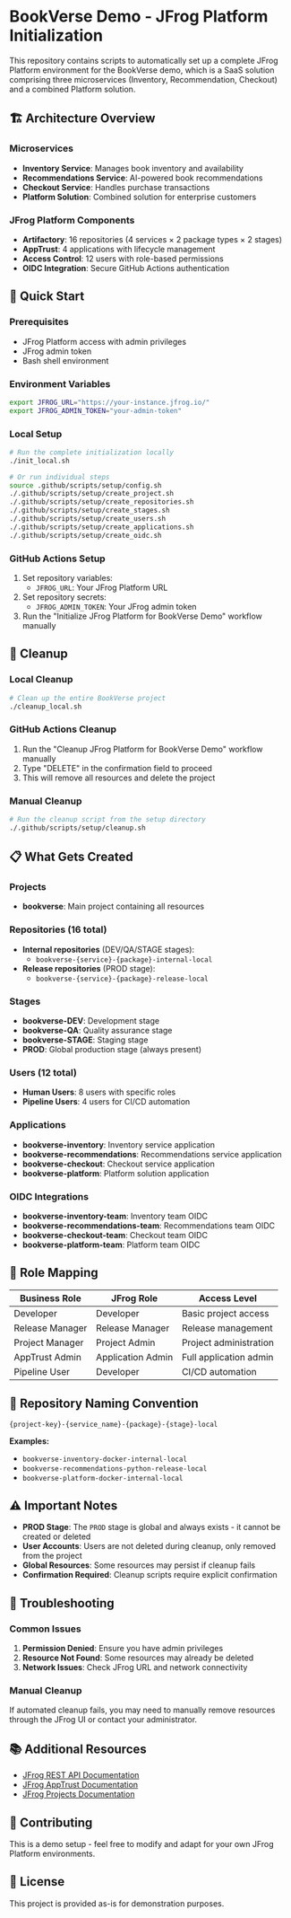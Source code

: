 # BookVerse Demo - JFrog Platform Initialization

This repository contains scripts to automatically set up a complete JFrog Platform environment for the BookVerse demo, which is a SaaS solution comprising three microservices (Inventory, Recommendation, Checkout) and a combined Platform solution.

## 🏗️ Architecture Overview

### Microservices
- **Inventory Service**: Manages book inventory and availability
- **Recommendations Service**: AI-powered book recommendations
- **Checkout Service**: Handles purchase transactions
- **Platform Solution**: Combined solution for enterprise customers

### JFrog Platform Components
- **Artifactory**: 16 repositories (4 services × 2 package types × 2 stages)
- **AppTrust**: 4 applications with lifecycle management
- **Access Control**: 12 users with role-based permissions
- **OIDC Integration**: Secure GitHub Actions authentication

## 🚀 Quick Start

### Prerequisites
- JFrog Platform access with admin privileges
- JFrog admin token
- Bash shell environment

### Environment Variables
```bash
export JFROG_URL="https://your-instance.jfrog.io/"
export JFROG_ADMIN_TOKEN="your-admin-token"
```

### Local Setup
```bash
# Run the complete initialization locally
./init_local.sh

# Or run individual steps
source .github/scripts/setup/config.sh
./.github/scripts/setup/create_project.sh
./.github/scripts/setup/create_repositories.sh
./.github/scripts/setup/create_stages.sh
./.github/scripts/setup/create_users.sh
./.github/scripts/setup/create_applications.sh
./.github/scripts/setup/create_oidc.sh
```

### GitHub Actions Setup
1. Set repository variables:
   - `JFROG_URL`: Your JFrog Platform URL
2. Set repository secrets:
   - `JFROG_ADMIN_TOKEN`: Your JFrog admin token
3. Run the "Initialize JFrog Platform for BookVerse Demo" workflow manually

## 🧹 Cleanup

### Local Cleanup
```bash
# Clean up the entire BookVerse project
./cleanup_local.sh
```

### GitHub Actions Cleanup
1. Run the "Cleanup JFrog Platform for BookVerse Demo" workflow manually
2. Type "DELETE" in the confirmation field to proceed
3. This will remove all resources and delete the project

### Manual Cleanup
```bash
# Run the cleanup script from the setup directory
./.github/scripts/setup/cleanup.sh
```

## 📋 What Gets Created

### Projects
- **bookverse**: Main project containing all resources

### Repositories (16 total)
- **Internal repositories** (DEV/QA/STAGE stages):
  - `bookverse-{service}-{package}-internal-local`
- **Release repositories** (PROD stage):
  - `bookverse-{service}-{package}-release-local`

### Stages
- **bookverse-DEV**: Development stage
- **bookverse-QA**: Quality assurance stage  
- **bookverse-STAGE**: Staging stage
- **PROD**: Global production stage (always present)

### Users (12 total)
- **Human Users**: 8 users with specific roles
- **Pipeline Users**: 4 users for CI/CD automation

### Applications
- **bookverse-inventory**: Inventory service application
- **bookverse-recommendations**: Recommendations service application
- **bookverse-checkout**: Checkout service application
- **bookverse-platform**: Platform solution application

### OIDC Integrations
- **bookverse-inventory-team**: Inventory team OIDC
- **bookverse-recommendations-team**: Recommendations team OIDC
- **bookverse-checkout-team**: Checkout team OIDC
- **bookverse-platform-team**: Platform team OIDC

## 🔐 Role Mapping

| Business Role | JFrog Role | Access Level |
|---------------|------------|--------------|
| Developer | Developer | Basic project access |
| Release Manager | Release Manager | Release management |
| Project Manager | Project Admin | Project administration |
| AppTrust Admin | Application Admin | Full application admin |
| Pipeline User | Developer | CI/CD automation |

## 🎯 Repository Naming Convention

```
{project-key}-{service_name}-{package}-{stage}-local
```

**Examples:**
- `bookverse-inventory-docker-internal-local`
- `bookverse-recommendations-python-release-local`
- `bookverse-platform-docker-internal-local`

## ⚠️ Important Notes

- **PROD Stage**: The `PROD` stage is global and always exists - it cannot be created or deleted
- **User Accounts**: Users are not deleted during cleanup, only removed from the project
- **Global Resources**: Some resources may persist if cleanup fails
- **Confirmation Required**: Cleanup scripts require explicit confirmation

## 🔧 Troubleshooting

### Common Issues
1. **Permission Denied**: Ensure you have admin privileges
2. **Resource Not Found**: Some resources may already be deleted
3. **Network Issues**: Check JFrog URL and network connectivity

### Manual Cleanup
If automated cleanup fails, you may need to manually remove resources through the JFrog UI or contact your administrator.

## 📚 Additional Resources

- [JFrog REST API Documentation](https://jfrog.com/help/r/jfrog-rest-apis)
- [JFrog AppTrust Documentation](https://jfrog.com/help/r/jfrog-apptrust)
- [JFrog Projects Documentation](https://jfrog.com/help/r/jfrog-projects)

## 🤝 Contributing

This is a demo setup - feel free to modify and adapt for your own JFrog Platform environments.

## 📄 License

This project is provided as-is for demonstration purposes.
